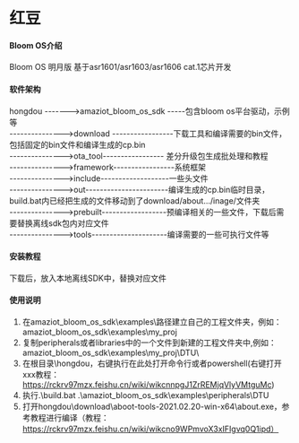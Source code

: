 # 红豆

#### Bloom OS介绍
Bloom OS 明月版 基于asr1601/asr1603/asr1606 cat.1芯片开发  

#### 软件架构
hongdou ------->amaziot_bloom_os_sdk -----包含bloom os平台驱动，示例等  
--------------->download -----------------下载工具和编译需要的bin文件，包括固定的bin文件和编译生成的cp.bin  
--------------->ota_tool----------------- 差分升级包生成批处理和教程  
--------------->framework-----------------系统框架  
--------------->include-------------------一些头文件  
--------------->out-----------------------编译生成的cp.bin临时目录，build.bat内已经把生成的文件移动到了download/about.../inage/文件夹  
--------------->prebuilt------------------预编译相关的一些文件，下载后需要替换离线sdk包内对应文件  
--------------->tools---------------------编译需要的一些可执行文件等  

#### 安装教程

下载后，放入本地离线SDK中，替换对应文件

#### 使用说明

1.  在amaziot_bloom_os_sdk\examples\路径建立自己的工程文件夹，例如：amaziot_bloom_os_sdk\examples\my_proj
2.  复制peripherals或者libraries中的一个文件到新建的工程文件夹中,例如：amaziot_bloom_os_sdk\examples\my_proj\DTU\
3.  在根目录\hongdou，右键执行在此处打开命令行或者powershell(右键打开xxx教程：https://rckrv97mzx.feishu.cn/wiki/wikcnnpgJ1ZrREMjqVlyVMtguMc)
4.  执行.\build.bat .\amaziot_bloom_os_sdk\examples\peripherals\DTU
5.  打开hongdou\download\aboot-tools-2021.02.20-win-x64\about.exe，参考教程进行编译（教程：https://rckrv97mzx.feishu.cn/wiki/wikcno9WPmvoX3xIFIgvq0Q1ipd）

